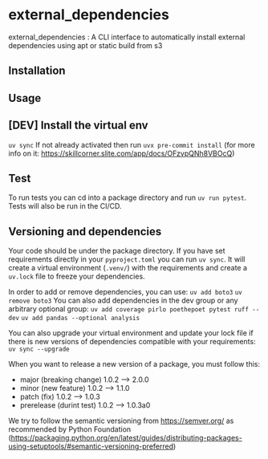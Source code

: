 # external_dependencies

external_dependencies : A CLI interface to automatically install external dependencies using apt or static build from s3

## Installation

## Usage


## [DEV] Install the virtual env
`uv sync`
If not already activated then run `uvx pre-commit install` (for more info on it: https://skillcorner.slite.com/app/docs/OFzvpQNh8VBOcQ)

## Test
To run tests you can cd into a package directory and run `uv run pytest`.
Tests will also be run in the CI/CD.

## Versioning and dependencies
Your code should be under the package directory.
If you have set requirements directly in your `pyproject.toml` you can run `uv sync`.
It will create a virtual environment (`.venv/`) with the requirements and create a `uv.lock` file to freeze your dependencies.

In order to add or remove dependencies, you can use:
`uv add boto3`
`uv remove boto3`
You can also add dependencies in the dev group or any arbitrary optional group:
`uv add coverage pirlo poethepoet pytest ruff --dev`
`uv add pandas --optional analysis`

You can also upgrade your virtual environment and update your lock file if there is new versions of dependencies compatible with your requirements:
`uv sync --upgrade`

When you want to release a new version of a package, you must follow this:
- major (breaking change)	1.0.2	--> 2.0.0
- minor (new feature)	    1.0.2	-->	1.1.0
- patch (fix)	            1.0.2	-->	1.0.3
- prerelease (durint test)  1.0.2	-->	1.0.3a0

We try to follow the semantic versioning from https://semver.org/ as recommended by Python Foundation (https://packaging.python.org/en/latest/guides/distributing-packages-using-setuptools/#semantic-versioning-preferred)

